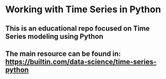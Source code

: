 # Working with Time Series in Python
## This is an educational repo focused on Time Series modeling using Python
## The main resource can be found in: https://builtin.com/data-science/time-series-python
